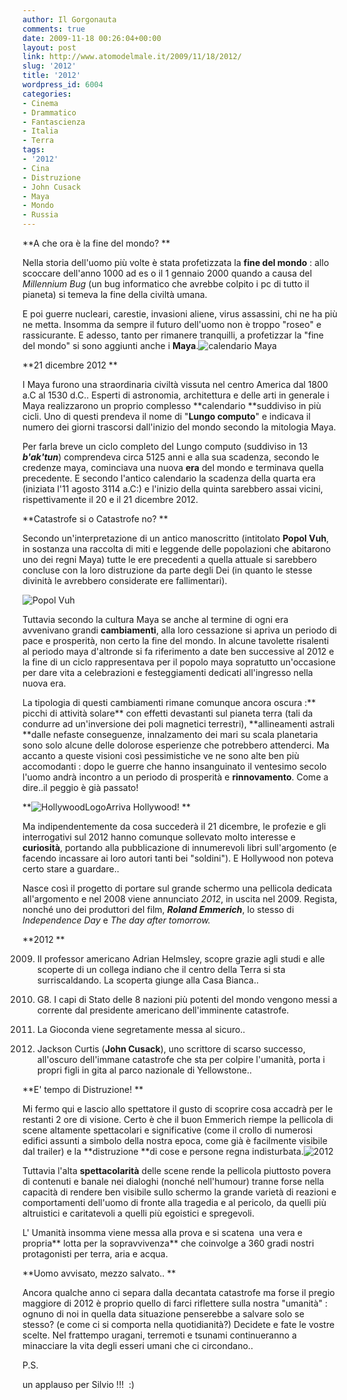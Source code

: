 ```yaml
---
author: Il Gorgonauta
comments: true
date: 2009-11-18 00:26:04+00:00
layout: post
link: http://www.atomodelmale.it/2009/11/18/2012/
slug: '2012'
title: '2012'
wordpress_id: 6004
categories:
- Cinema
- Drammatico
- Fantascienza
- Italia
- Terra
tags:
- '2012'
- Cina
- Distruzione
- John Cusack
- Maya
- Mondo
- Russia
---
```


**A che ora è la fine del mondo? **

Nella storia dell'uomo più volte è stata profetizzata la **fine del mondo** : allo scoccare dell'anno 1000 ad es o il 1 gennaio 2000 quando a causa del _Millennium Bug_ (un bug informatico che avrebbe colpito i pc di tutto il pianeta) si temeva la fine della civiltà umana.

E poi guerre nucleari, carestie, invasioni aliene, virus assassini, chi ne ha più ne metta. Insomma da sempre il futuro dell'uomo non è troppo "roseo" e rassicurante. E adesso, tanto per rimanere tranquilli, a profetizzar la "fine del mondo" si sono aggiunti anche i **Maya**.![calendario Maya](http://www.atomodelmale.it/wp-content/uploads/2009/11/calendario-Maya.gif)

**21 dicembre 2012 **

I Maya furono una straordinaria civiltà vissuta nel centro America dal 1800 a.C al 1530 d.C.. Esperti di astronomia, architettura e delle arti in generale i Maya realizzarono un proprio complesso **calendario **suddiviso in più cicli. Uno di questi prendeva il nome di "**Lungo computo**" e indicava il numero dei giorni trascorsi dall'inizio del mondo secondo la mitologia Maya.

Per farla breve un ciclo completo del Lungo computo (suddiviso in 13 _**b'ak'tun**_) comprendeva circa 5125 anni e alla sua scadenza, secondo le credenze maya, cominciava una nuova **era** del mondo e terminava quella precedente. E secondo l'antico calendario la scadenza della quarta era (iniziata l'11 agosto 3114 a.C:) e l'inizio della quinta sarebbero assai vicini, rispettivamente il 20 e il 21 dicembre 2012.

<!-- more -->


**Catastrofe si o Catastrofe no? **

Secondo un'interpretazione di un antico manoscritto (intitolato **Popol Vuh**, in sostanza una raccolta di miti e leggende delle popolazioni che abitarono uno dei regni Maya) tutte le ere precedenti a quella attuale si sarebbero concluse con la loro distruzione da parte degli Dei (in quanto le stesse divinità le avrebbero considerate ere fallimentari).

![Popol Vuh](http://www.atomodelmale.it/wp-content/uploads/2009/11/Popol-Vuh-300x234.jpg)

Tuttavia secondo la cultura Maya se anche al termine di ogni era avvenivano grandi **cambiamenti**, alla loro cessazione si apriva un periodo di pace e prosperità, non certo la fine del mondo. In alcune tavolette risalenti al periodo maya d'altronde si fa riferimento a date ben successive al 2012 e la fine di un ciclo rappresentava per il popolo maya sopratutto un'occasione per dare vita a celebrazioni e festeggiamenti dedicati all'ingresso nella nuova era.

La tipologia di questi cambiamenti rimane comunque ancora oscura :** picchi di attività solare** con effetti devastanti sul pianeta terra (tali da condurre ad un'inversione dei poli magnetici terrestri), **allineamenti astrali **dalle nefaste conseguenze, innalzamento dei mari su scala planetaria sono solo alcune delle dolorose esperienze che potrebbero attenderci. Ma accanto a queste visioni così pessimistiche ve ne sono alte ben più accomodanti :  dopo le guerre che hanno insanguinato il ventesimo secolo l'uomo andrà incontro a un  periodo di prosperità e **rinnovamento**. Come a dire..il peggio è già passato!

**![HollywoodLogo](http://www.atomodelmale.it/wp-content/uploads/2009/11/HollywoodLogo.jpg)Arriva Hollywood! **

Ma indipendentemente da cosa succederà il 21 dicembre, le profezie e gli interrogativi sul 2012 hanno comunque sollevato molto interesse e **curiosità**, portando alla pubblicazione di innumerevoli libri sull'argomento (e facendo incassare ai loro autori tanti bei "soldini"). E Hollywood non poteva certo stare a guardare..

Nasce così il progetto di portare sul grande schermo una pellicola dedicata all'argomento e nel 2008 viene annunciato _2012_, in uscita nel 2009. Regista, nonché uno dei produttori del film, _**Roland Emmerich**_, lo stesso di _Independence Day_ e _The day after tomorrow._

**2012 **

2009. Il professor americano Adrian Helmsley, scopre grazie agli studi e alle scoperte di un collega indiano che il centro della Terra si sta surriscaldando. La scoperta giunge alla Casa Bianca..

2010. G8. I capi di Stato delle 8 nazioni più potenti del mondo vengono messi a corrente dal presidente americano dell'imminente catastrofe.

2011. La Gioconda viene segretamente messa al sicuro..

2012. Jackson Curtis (**John Cusack**), uno scrittore di scarso successo, all'oscuro dell'immane catastrofe che sta per colpire l'umanità, porta i propri figli in gita al parco nazionale di Yellowstone..

**E' tempo di Distruzione! **

Mi fermo qui e lascio allo spettatore il gusto di scoprire cosa accadrà per le restanti 2 ore di visione. Certo è che il buon Emmerich riempe la pellicola di scene altamente spettacolari e significative (come il crollo di numerosi edifici assunti a simbolo della nostra epoca, come già è facilmente visibile dal trailer) e la **distruzione **di cose e persone regna indisturbata.![2012](http://www.atomodelmale.it/wp-content/uploads/2009/11/20121-300x216.jpg)

Tuttavia l'alta **spettacolarità** delle scene rende la pellicola piuttosto povera di contenuti e banale nei dialoghi (nonché nell'humour)  tranne forse nella capacità di rendere ben visibile sullo schermo la grande varietà di reazioni e comportamenti dell'uomo di fronte alla tragedia e al pericolo, da quelli più altruistici e caritatevoli a quelli più egoistici e spregevoli.

L' Umanità insomma viene messa alla prova e si scatena  una vera e propria** lotta per la sopravvivenza** che coinvolge a 360 gradi nostri protagonisti per terra, aria e acqua.

**Uomo avvisato, mezzo salvato.. **

Ancora qualche anno ci separa dalla decantata catastrofe ma forse il pregio maggiore di 2012 è proprio quello di farci riflettere sulla nostra "umanità" : ognuno di noi in quella data situazione penserebbe a salvare solo se stesso? (e come ci si comporta nella quotidianità?) Decidete e fate le vostre scelte. Nel frattempo uragani, terremoti e tsunami continueranno a minacciare la vita degli esseri umani che ci circondano..

P.S.

un applauso per Silvio !!!  :)
